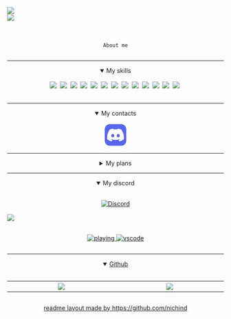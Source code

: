 <!-- HEY! You are free to use this layout, and i would be wery happy if you keep "readme layout made by https://github.com/nichind" in it ^_^ -->

<div align="center" class="head-me" style="display: flex; flex-flow: column wrap;">
	<img src="https://api.statusbadges.me/badge/status/216218721465794560"/> 
	<img src="https://api.statusbadges.me/badge/vscode/216218721465794560"/> 
	<br>
	<br>
 
	About me

</div>

----

<div align="center" class="skills" style="display: flex; flex-flow: column wrap">
	<details open>
	<summary>My skills</summary><br>
		<img src="https://cdn.jsdelivr.net/gh/devicons/devicon@latest/icons/arduino/arduino-original.svg" width="50"/><a>&nbsp;</a>
		<img src="https://cdn.jsdelivr.net/gh/devicons/devicon@latest/icons/bootstrap/bootstrap-original.svg" width="50"/><a>&nbsp;</a>
		<img src="https://cdn.jsdelivr.net/gh/devicons/devicon@latest/icons/c/c-original.svg" width="50"/><a>&nbsp;</a>
		<img src="https://cdn.jsdelivr.net/gh/devicons/devicon@latest/icons/csharp/csharp-original.svg" width="50"/><a>&nbsp;</a>
		<img src="https://cdn.jsdelivr.net/gh/devicons/devicon@latest/icons/dot-net/dot-net-original-wordmark.svg" width="50"/><a>&nbsp;</a>
		<img src="https://cdn.jsdelivr.net/gh/devicons/devicon@latest/icons/git/git-original-wordmark.svg" width="50"/><a>&nbsp;</a>
		<img src="https://cdn.jsdelivr.net/gh/devicons/devicon@latest/icons/html5/html5-original-wordmark.svg" width="50"/><a>&nbsp;</a>
		<img src="https://cdn.jsdelivr.net/gh/devicons/devicon@latest/icons/javascript/javascript-original.svg" width="50"/><a>&nbsp;</a>
		<img src="https://cdn.jsdelivr.net/gh/devicons/devicon@latest/icons/jquery/jquery-original-wordmark.svg" width="50"/><a>&nbsp;</a>
		<img src="https://cdn.jsdelivr.net/gh/devicons/devicon@latest/icons/json/json-original.svg" width="50"/><a>&nbsp;</a>
		<img src="https://cdn.jsdelivr.net/gh/devicons/devicon@latest/icons/mysql/mysql-original-wordmark.svg" width="50"/><a>&nbsp;</a>
		<img src="https://cdn.jsdelivr.net/gh/devicons/devicon@latest/icons/python/python-original.svg" width="50"/><a>&nbsp;</a>
		<img src="https://cdn.jsdelivr.net/gh/devicons/devicon@latest/icons/xamarin/xamarin-original.svg" width="50"/><a>&nbsp;</a>
	<br><br>
</div>

----

<div align="center" class="contacts" style="display: flex; flex-flow: column wrap;">
	<details open>
	<summary>My contacts</summary><br>
 	<a href="https://discord.gg/nichind"><img src="https://raw.githubusercontent.com/tandpfun/skill-icons/de91fca307a83d75fc5b1f6ce24540454acead41/icons/Discord.svg" width="50"/></a>
	</details>	
</div>

----

<div align="center" class="todo" style="display: flex; flex-flow: column">
<details>
<summary>My plans</summary><br>
<div style="flex-direction: column; justify-content: center; align-items: flex-start;"> 
	
- [ ] Create my own AI
- [ ] Create anime quiz gaming website
- [ ] Create a hacker themed gaming website
- [ ] Move to ???
- [ ] Publish game to Steam
- [ ] Learn to draw anime
- [ ] Learn Japanese
</div>
</details>
</div>

----

<div align="center" class="projects" style="display: flex; flex-flow: column wrap;">
<details open>
<summary>My discord</summary>
<br>

[![Discord](https://img.shields.io/discord/744996209806278708?color=3f48cc&label=My+Discord+server&logo=discord&logoColor=white)](https://discord.gg/xknNQTebdS)
<br>
<div style="display: flex; flex-direction: row;">
  <a align="center" href="https://discord.com/users/216218721465794560">
    <img align="center" src="https://lanyard-profile-readme.vercel.app/api/216218721465794560?theme=dark&animated=true&hideDiscrim=true&borderRadius=30px&hideStatus=true"
      </a>
</div>  
<br>

![playing](https://api.statusbadges.me/badge/playing/216218721465794560) 
![vscode](https://api.statusbadges.me/badge/vscode/216218721465794560) 

</details>

----

<div align="center" class="todo" style="display: flex; flex-flow: column">
<details open>
<summary>Github</summary><br>
<table align="center">
	<tr>
		<td width="1200px">
        <img align="center" src="https://github-readme-stats.vercel.app/api?username=zerodayrx&theme=midnight-purple&show_icons=true&bg_color=0D1117&hide_border=true&count_private=true" draggable="false">
		</td>
		<td width="1200px">
        <img align="center" src="https://github-readme-stats.vercel.app/api/top-langs/?username=zerodayrx&theme=midnight-purple&layout=compact&bg_color=0D1117&hide_border=true" draggable="false">
		</td>
	</tr>
</table>
</details>

readme layout made by <a href="https://github.com/nichind">https://github.com/nichind</a>
